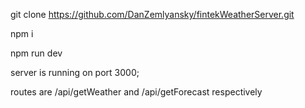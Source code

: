 git clone https://github.com/DanZemlyansky/fintekWeatherServer.git

npm i

npm run dev

server is running on port 3000; 

routes are /api/getWeather and /api/getForecast respectively
